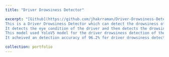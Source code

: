 ```yaml
---
title: "Driver Drowsiness Detector"

excerpt: "[Github](https://github.com/jhakrraman/Driver-Drowsiness-Detection) <br/>
This is a Driver Drowsiness Detector which can detect the drowsiness of a driver using the eye condition.<br/>
It detects the eye condition of the driver and then detects the drowsiness and classifies it as awake or drowsy.<br/>
This model used YoloV5 model for the driver drowsiness detection of the driver and used real-time images captured by the camera for training the model.<br/>
It acheived an detection accuracy of 96.2% for driver drowsiness detection.<br/>"

collection: portfolio
---
```

